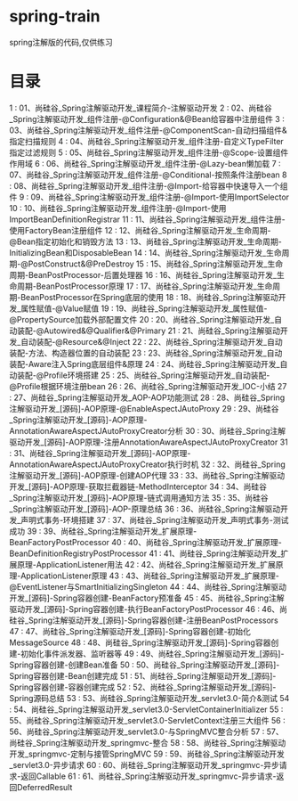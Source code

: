 # spring-train
spring注解版的代码,仅供练习
# 目录        
  1 : 01、尚硅谷_Spring注解驱动开发_课程简介-注解驱动开发
  2 : 02、尚硅谷_Spring注解驱动开发_组件注册-@Configuration&amp;@Bean给容器中注册组件
  3 : 03、尚硅谷_Spring注解驱动开发_组件注册-@ComponentScan-自动扫描组件&amp;指定扫描规则
  4 : 04、尚硅谷_Spring注解驱动开发_组件注册-自定义TypeFilter指定过滤规则
  5 : 05、尚硅谷_Spring注解驱动开发_组件注册-@Scope-设置组件作用域
  6 : 06、尚硅谷_Spring注解驱动开发_组件注册-@Lazy-bean懒加载
  7 : 07、尚硅谷_Spring注解驱动开发_组件注册-@Conditional-按照条件注册bean
  8 : 08、尚硅谷_Spring注解驱动开发_组件注册-@Import-给容器中快速导入一个组件
  9 : 09、尚硅谷_Spring注解驱动开发_组件注册-@Import-使用ImportSelector
  10 : 10、尚硅谷_Spring注解驱动开发_组件注册-@Import-使用ImportBeanDefinitionRegistrar
  11 : 11、尚硅谷_Spring注解驱动开发_组件注册-使用FactoryBean注册组件
  12 : 12、尚硅谷_Spring注解驱动开发_生命周期-@Bean指定初始化和销毁方法
  13 : 13、尚硅谷_Spring注解驱动开发_生命周期-InitializingBean和DisposableBean
  14 : 14、尚硅谷_Spring注解驱动开发_生命周期-@PostConstruct&amp;@PreDestroy
  15 : 15、尚硅谷_Spring注解驱动开发_生命周期-BeanPostProcessor-后置处理器
  16 : 16、尚硅谷_Spring注解驱动开发_生命周期-BeanPostProcessor原理
  17 : 17、尚硅谷_Spring注解驱动开发_生命周期-BeanPostProcessor在Spring底层的使用
  18 : 18、尚硅谷_Spring注解驱动开发_属性赋值-@Value赋值
  19 : 19、尚硅谷_Spring注解驱动开发_属性赋值-@PropertySource加载外部配置文件
  20 : 20、尚硅谷_Spring注解驱动开发_自动装配-@Autowired&amp;@Qualifier&amp;@Primary
  21 : 21、尚硅谷_Spring注解驱动开发_自动装配-@Resource&amp;@Inject
  22 : 22、尚硅谷_Spring注解驱动开发_自动装配-方法、构造器位置的自动装配
  23 : 23、尚硅谷_Spring注解驱动开发_自动装配-Aware注入Spring底层组件&amp;原理
  24 : 24、尚硅谷_Spring注解驱动开发_自动装配-@Profile环境搭建
  25 : 25、尚硅谷_Spring注解驱动开发_自动装配-@Profile根据环境注册bean
  26 : 26、尚硅谷_Spring注解驱动开发_IOC-小结
  27 : 27、尚硅谷_Spring注解驱动开发_AOP-AOP功能测试
  28 : 28、尚硅谷_Spring注解驱动开发_[源码]-AOP原理-@EnableAspectJAutoProxy
  29 : 29、尚硅谷_Spring注解驱动开发_[源码]-AOP原理-AnnotationAwareAspectJAutoProxyCreator分析
  30 : 30、尚硅谷_Spring注解驱动开发_[源码]-AOP原理-注册AnnotationAwareAspectJAutoProxyCreator
  31 : 31、尚硅谷_Spring注解驱动开发_[源码]-AOP原理-AnnotationAwareAspectJAutoProxyCreator执行时机
  32 : 32、尚硅谷_Spring注解驱动开发_[源码]-AOP原理-创建AOP代理
  33 : 33、尚硅谷_Spring注解驱动开发_[源码]-AOP原理-获取拦截器链-MethodInterceptor
  34 : 34、尚硅谷_Spring注解驱动开发_[源码]-AOP原理-链式调用通知方法
  35 : 35、尚硅谷_Spring注解驱动开发_[源码]-AOP-原理总结
  36 : 36、尚硅谷_Spring注解驱动开发_声明式事务-环境搭建 
  37 : 37、尚硅谷_Spring注解驱动开发_声明式事务-测试成功
  39 : 39、尚硅谷_Spring注解驱动开发_扩展原理-BeanFactoryPostProcessor
  40 : 40、尚硅谷_Spring注解驱动开发_扩展原理-BeanDefinitionRegistryPostProcessor
  41 : 41、尚硅谷_Spring注解驱动开发_扩展原理-ApplicationListener用法
  42 : 42、尚硅谷_Spring注解驱动开发_扩展原理-ApplicationListener原理
  43 : 43、尚硅谷_Spring注解驱动开发_扩展原理-@EventListener与SmartInitializingSingleton
  44 : 44、尚硅谷_Spring注解驱动开发_[源码]-Spring容器创建-BeanFactory预准备
  45 : 45、尚硅谷_Spring注解驱动开发_[源码]-Spring容器创建-执行BeanFactoryPostProcessor
  46 : 46、尚硅谷_Spring注解驱动开发_[源码]-Spring容器创建-注册BeanPostProcessors
  47 : 47、尚硅谷_Spring注解驱动开发_[源码]-Spring容器创建-初始化MessageSource
  48 : 48、尚硅谷_Spring注解驱动开发_[源码]-Spring容器创建-初始化事件派发器、监听器等
  49 : 49、尚硅谷_Spring注解驱动开发_[源码]-Spring容器创建-创建Bean准备
  50 : 50、尚硅谷_Spring注解驱动开发_[源码]-Spring容器创建-Bean创建完成
  51 : 51、尚硅谷_Spring注解驱动开发_[源码]-Spring容器创建-容器创建完成
  52 : 52、尚硅谷_Spring注解驱动开发_[源码]-Spring源码总结
  53 : 53、尚硅谷_Spring注解驱动开发_servlet3.0-简介&amp;测试
  54 : 54、尚硅谷_Spring注解驱动开发_servlet3.0-ServletContainerInitializer
  55 : 55、尚硅谷_Spring注解驱动开发_servlet3.0-ServletContext注册三大组件
  56 : 56、尚硅谷_Spring注解驱动开发_servlet3.0-与SpringMVC整合分析
  57 : 57、尚硅谷_Spring注解驱动开发_springmvc-整合
  58 : 58、尚硅谷_Spring注解驱动开发_springmvc-定制与接管SpringMVC
  59 : 59、尚硅谷_Spring注解驱动开发_servlet3.0-异步请求
  60 : 60、尚硅谷_Spring注解驱动开发_springmvc-异步请求-返回Callable
  61 : 61、尚硅谷_Spring注解驱动开发_springmvc-异步请求-返回DeferredResult
